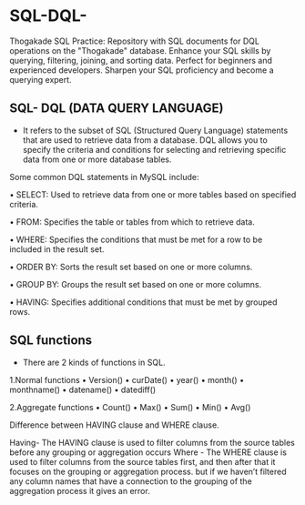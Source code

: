 # SQL-DQL-
Thogakade SQL Practice: Repository with SQL documents for DQL operations on the "Thogakade" database. 
                        Enhance your SQL skills by querying, filtering, joining, and sorting data. 
                        Perfect for beginners and experienced developers. Sharpen your SQL proficiency and become a querying expert.

SQL- DQL (DATA QUERY LANGUAGE)
--------------------------------------
* It refers to the subset of SQL (Structured Query Language) statements that are used to retrieve data from a
 database. DQL allows you to specify the criteria and conditions for selecting and retrieving specific data from one or
 more database tables.

Some common DQL statements in MySQL include:

•	SELECT: Used to retrieve data from one or more tables based on specified criteria.

•	FROM: Specifies the table or tables from which to retrieve data.

•	WHERE: Specifies the conditions that must be met for a row to be included in the result set.

•	ORDER BY: Sorts the result set based on one or more columns.

•	GROUP BY: Groups the result set based on one or more columns.

•	HAVING: Specifies additional conditions that must be met by grouped rows.

SQL functions
-------------------
* There are 2 kinds of functions in SQL.

1.Normal functions
•	Version()
•	curDate()
•	year()
•	month()
•	monthname()
•	datename()
•	datediff()

2.Aggregate functions
•	Count()
•	Max()
•	Sum()
•	Min()
•	Avg()

Difference between HAVING clause and WHERE clause.

Having- The HAVING clause is used to filter columns from the source tables before any grouping or aggregation occurs
Where - The WHERE clause is used to filter columns from the source tables first, and then after that it focuses on the grouping 
        or aggregation process. but if we haven’t filtered any column names that have a connection to the grouping of the aggregation 
        process it gives an error.
	

